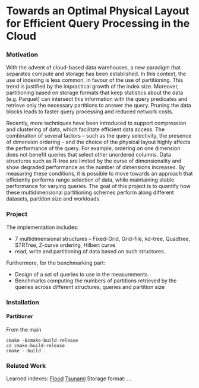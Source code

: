 # Towards an Optimal Physical Layout for Efficient Query Processing in the Cloud

### Motivation
With the advent of cloud-based data warehouses, a new paradigm that separates compute and storage has been established.
In this context, the use of indexing is less common, in favour of the use of partitioning. This trend is justified by the 
impractical growth of the index size. Moreover, partitioning based on storage formats that keep statistics about the data
(e.g. Parquet) can intersect this information with the query predicates and retrieve only the necessary partitions to 
answer the query. Pruning the data blocks leads to faster query processing and reduced network costs. 

Recently, more techniques have been introduced to support compression and clustering of data, which facilitate efficient data access. 
The combination of several factors – such as the query selectivity, the presence of dimension ordering – and the choice of the physical
layout highly affects the performance of the query. For example, ordering on one dimension does not benefit queries that select other 
unordered columns. Data structures such as R-tree are limited by the curse of dimensionality and show degraded performance as the number
of dimensions increases. By measuring these conditions, it is possible to move towards an approach that efficiently performs range
selection of data, while maintaining stable performance for varying queries.
The goal of this project is to quantify how these multidimensional partitioning schemes perform along different datasets,
partition size and workloads.

### Project
The implementation includes:
- 7 multidimensional structures – Fixed-Grid, Grid-file, kd-tree, Quadtree, STRTree, Z-curve ordering, Hilbert curve 
- read, write and partitioning of data based on such structures.

Furthermore, for the benchmarking part:
- Design of a set of queries to use in the measurements. 
- Benchmarks computing the numbers of partitions retrieved by the queries across different structures, queries and partition size

### Installation

#### Partitioner

From the main

    cmake -Bcmake-build-release
    cd cmake-build-release
    cmake --build .

### Related Work

Learned indexes: [Flood](https://dl.acm.org/doi/10.1145/3318464.3380579) [Tsunami](https://dl.acm.org/doi/10.14778/3425879.3425880)
Storage format: ...				
